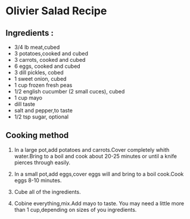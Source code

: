 # Olivier Salad Recipe
## Ingredients :
* 3/4 lb meat,cubed
* 3 potatoes,cooked and cubed
* 3 carrots, cooked and cubed
* 6 eggs, cooked and cubed
* 3 dill pickles, cobed
* 1 sweet onion, cubed
* 1 cup frozen fresh peas
* 1/2 english cucumber (2 small cuces), cubed
* 1 cup mayo
* dill taste
* salt and pepper,to taste
* 1/2 tsp sugar, optional

## Cooking method

1. In a large pot,add potatoes and carrots.Cover completely whith water.Bring to a boil and cook about 20-25 minutes or until a knife pierces through easily.

2. In a small pot,add eggs,cover eggs will and bring to a boil cook.Cook eggs 8-10 minutes.
 
 3. Cube all of the ingredients.

 4. Cobine everything,mix.Add mayo to taste. You may need a little more than 1 cup,depending on sizes of you ingredients.